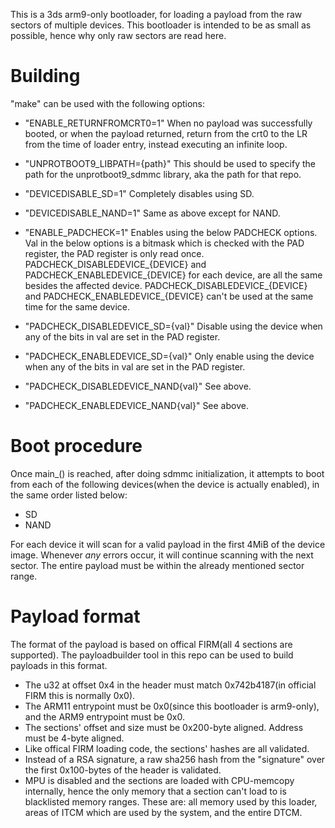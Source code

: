 This is a 3ds arm9-only bootloader, for loading a payload from the raw sectors of multiple devices. This bootloader is intended to be as small as possible, hence why only raw sectors are read here.  

# Building
"make" can be used with the following options:
* "ENABLE_RETURNFROMCRT0=1" When no payload was successfully booted, or when the payload returned, return from the crt0 to the LR from the time of loader entry, instead executing an infinite loop.
* "UNPROTBOOT9_LIBPATH={path}" This should be used to specify the path for the unprotboot9_sdmmc library, aka the path for that repo.

* "DEVICEDISABLE_SD=1" Completely disables using SD.
* "DEVICEDISABLE_NAND=1" Same as above except for NAND.

* "ENABLE_PADCHECK=1" Enables using the below PADCHECK options. Val in the below options is a bitmask which is checked with the PAD register, the PAD register is only read once. PADCHECK_DISABLEDEVICE_{DEVICE} and PADCHECK_ENABLEDEVICE_{DEVICE} for each device, are all the same besides the affected device. PADCHECK_DISABLEDEVICE_{DEVICE} and PADCHECK_ENABLEDEVICE_{DEVICE} can't be used at the same time for the same device.
* "PADCHECK_DISABLEDEVICE_SD={val}" Disable using the device when any of the bits in val are set in the PAD register.
* "PADCHECK_ENABLEDEVICE_SD={val}" Only enable using the device when any of the bits in val are set in the PAD register.
* "PADCHECK_DISABLEDEVICE_NAND{val}" See above.
* "PADCHECK_ENABLEDEVICE_NAND{val}" See above.

# Boot procedure
Once main_() is reached, after doing sdmmc initialization, it attempts to boot from each of the following devices(when the device is actually enabled), in the same order listed below:
* SD
* NAND

For each device it will scan for a valid payload in the first 4MiB of the device image. Whenever *any* errors occur, it will continue scanning with the next sector. The entire payload must be within the already mentioned sector range.

# Payload format
The format of the payload is based on offical FIRM(all 4 sections are supported). The payloadbuilder tool in this repo can be used to build payloads in this format.
* The u32 at offset 0x4 in the header must match 0x742b4187(in official FIRM this is normally 0x0).
* The ARM11 entrypoint must be 0x0(since this bootloader is arm9-only), and the ARM9 entrypoint must be 0x0.
* The sections' offset and size must be 0x200-byte aligned. Address must be 4-byte aligned.
* Like offical FIRM loading code, the sections' hashes are all validated.
* Instead of a RSA signature, a raw sha256 hash from the "signature" over the first 0x100-bytes of the header is validated.
* MPU is disabled and the sections are loaded with CPU-memcopy internally, hence the only memory that a section can't load to is blacklisted memory ranges. These are: all memory used by this loader, areas of ITCM which are used by the system, and the entire DTCM.

